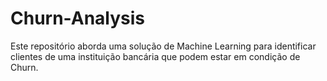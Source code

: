 # Churn-Analysis
Este repositório aborda uma solução de Machine Learning para identificar clientes de uma instituição bancária que podem estar em condição de Churn.
